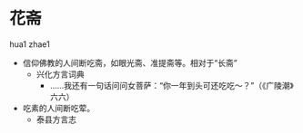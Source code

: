 # 花斋
hua1 zhae1
+ 信仰佛教的人间断吃斋，如眼光斋、准提斋等。相对于“长斋”
  * 兴化方言词典
    - ……我还有一句话问问女菩萨：“你一年到头可还吃吃～？”（《广陵潮》六六）
+ 吃素的人间断吃荤。
  * 泰县方言志
